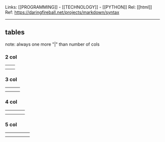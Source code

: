 Links: [[PROGRAMMING]] - [[TECHNOLOGY]] - [[PYTHON]]
Rel: [[html]]
Ref: https://daringfireball.net/projects/markdown/syntax

--- 

## tables
note: always one more "|" than number of cols

### 2 col
|  |  |
| :----: | :----: |
|  |  |
|  |  |

### 3 col
|  |  |  |
| :----: | :----: | :----: |
|  |  |  |
|  |  |  |

### 4 col
|  |  |  |  |
| :----: | :----: | :----: | :----: |
|  |  |  |  |
|  |  |  |  |

### 5 col
|  |  |  |  | |
| :----: | :----: | :----: | :----: | :----: |
|  |  |  |  | |
|  |  |  |  | |